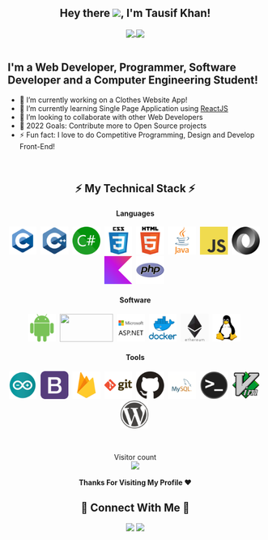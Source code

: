 <div align="center">
    <h2>Hey there <img src="https://media.giphy.com/media/hvRJCLFzcasrR4ia7z/giphy.gif" width="25px">, I'm Tausif Khan!</h2>
</div>
<div align="center">
    <a href="https://github.com/Tausif4171">
    <img align="center" src="https://github-readme-stats.vercel.app/api?username=Tausif4171&show_icons=true&hide=issues&theme=yeblu"/>
    </a>
    <a href="https://github.com/Tausif4171"><img align="center" src="https://github-readme-stats.anuraghazra1.vercel.app/api/top-langs/?username=Tausif4171&layout=compact&theme=yeblu " /></a>
</div>
<br>
<h2>I'm a Web Developer, Programmer, Software Developer and a Computer Engineering Student!</h2>
<ul>
<li> 🔭 I’m currently working on a Clothes Website App!</li>
<li> 🌱 I’m currently learning Single Page Application using <a href="https://reactjs.org/" target="_blank">ReactJS</a></li>
<li> 👯 I’m looking to collaborate with other Web Developers </li>
<li> 🥅 2022 Goals: Contribute more to Open Source projects</li>
<li> ⚡ Fun fact: I love to do Competitive Programming, Design and Develop Front-End! </li>
</ul>
<br />

<div align="center">
    <h2>⚡ My Technical Stack ⚡</h2>
    <h4>Languages</h4>
    <p>
    <img src="https://raw.githubusercontent.com/github/explore/80688e429a7d4ef2fca1e82350fe8e3517d3494d/topics/c/c.png" width="55" height="55">&nbsp;
    <img src="https://raw.githubusercontent.com/github/explore/80688e429a7d4ef2fca1e82350fe8e3517d3494d/topics/cpp/cpp.png" width="55" height="55">&nbsp;
    <img src="https://raw.githubusercontent.com/github/explore/80688e429a7d4ef2fca1e82350fe8e3517d3494d/topics/csharp/csharp.png" width="55" height="55">&nbsp;
    <img src="https://raw.githubusercontent.com/github/explore/80688e429a7d4ef2fca1e82350fe8e3517d3494d/topics/css/css.png" width="55" height="55">&nbsp;
    <img src="https://raw.githubusercontent.com/github/explore/80688e429a7d4ef2fca1e82350fe8e3517d3494d/topics/html/html.png" width="55" height="55">&nbsp; 
    <img src="https://raw.githubusercontent.com/github/explore/80688e429a7d4ef2fca1e82350fe8e3517d3494d/topics/java/java.png" width="55" height="55">&nbsp; 
    <img src="https://raw.githubusercontent.com/github/explore/80688e429a7d4ef2fca1e82350fe8e3517d3494d/topics/javascript/javascript.png" width="55" height="55">&nbsp; 
    <img src="https://raw.githubusercontent.com/github/explore/80688e429a7d4ef2fca1e82350fe8e3517d3494d/topics/json/json.png" width="55" height="55">&nbsp; 
    <img src="https://raw.githubusercontent.com/github/explore/80688e429a7d4ef2fca1e82350fe8e3517d3494d/topics/kotlin/kotlin.png" width="55" height="55">&nbsp; 
    <img src="https://raw.githubusercontent.com/github/explore/ccc16358ac4530c6a69b1b80c7223cd2744dea83/topics/php/php.png" width="55" height="55">&nbsp; 
    </p>
    <h4>Software</h4>
    <p>
    <img src="https://raw.githubusercontent.com/github/explore/80688e429a7d4ef2fca1e82350fe8e3517d3494d/topics/android/android.png" width="55" height="55">&nbsp;
    <img src="https://raw.githubusercontent.com/flutter/website/master/src/_assets/image/flutter-lockup.png" width="105" height="55">&nbsp;
    <img src="https://raw.githubusercontent.com/github/explore/80688e429a7d4ef2fca1e82350fe8e3517d3494d/topics/aspnet/aspnet.png" width="55" height="55">&nbsp;
    <img src="https://raw.githubusercontent.com/github/explore/80688e429a7d4ef2fca1e82350fe8e3517d3494d/topics/docker/docker.png" width="55" height="55">&nbsp;
    <img src="https://raw.githubusercontent.com/github/explore/80688e429a7d4ef2fca1e82350fe8e3517d3494d/topics/ethereum/ethereum.png" width="55" height="55">&nbsp;
    <img src="https://raw.githubusercontent.com/github/explore/80688e429a7d4ef2fca1e82350fe8e3517d3494d/topics/linux/linux.png" width="55" height="55">&nbsp; 
    </p>
    <h4>Tools</h4>
    <p>
    <img src="https://raw.githubusercontent.com/github/explore/80688e429a7d4ef2fca1e82350fe8e3517d3494d/topics/arduino/arduino.png" width="55" height="55">&nbsp;
    <img src="https://raw.githubusercontent.com/github/explore/80688e429a7d4ef2fca1e82350fe8e3517d3494d/topics/bootstrap/bootstrap.png" width="55" height="55">&nbsp;
    <img src="https://raw.githubusercontent.com/github/explore/80688e429a7d4ef2fca1e82350fe8e3517d3494d/topics/firebase/firebase.png" width="55" height="55">&nbsp;
    <img src="https://raw.githubusercontent.com/github/explore/80688e429a7d4ef2fca1e82350fe8e3517d3494d/topics/git/git.png" width="55" height="55">&nbsp;
    <img src="https://raw.githubusercontent.com/github/explore/89bdd9644f44d1b12180fd512b95574fe4c54617/topics/github-api/github-api.png" width="55" height="55">&nbsp;
    <img src="https://raw.githubusercontent.com/github/explore/80688e429a7d4ef2fca1e82350fe8e3517d3494d/topics/mysql/mysql.png" width="55" height="55">&nbsp; 
    <img src="https://raw.githubusercontent.com/github/explore/d92924b1d925bb134e308bd29c9de6c302ed3beb/topics/terminal/terminal.png" width="55" height="55">&nbsp; 
    <img src="https://raw.githubusercontent.com/github/explore/80688e429a7d4ef2fca1e82350fe8e3517d3494d/topics/vim/vim.png" width="55" height="55">&nbsp; 
    <img src="https://raw.githubusercontent.com/github/explore/80688e429a7d4ef2fca1e82350fe8e3517d3494d/topics/wordpress/wordpress.png" width="55" height="55">&nbsp;
    </p>
    <!-- dummy --> 
    </p>
</div>
<br>
<p align="center"> 
  Visitor count<br>
  <img src="https://profile-counter.glitch.me/Tausif4171/count.svg" />
</p>
<p align="center">
  <b>Thanks For Visiting My Profile ❤️</b>
</p>

<div align="center">
    <h2>🤝 Connect With Me 🤝</h2>
    <p>
    <a href="https://www.linkedin.com/in/tausif4171/"><img src="https://img.icons8.com/color/55/000000/linkedin.png"/></a>
    <a href="https://www.instagram.com/i.m.tausifkhan/"><img src="https://img.icons8.com/cute-clipart/55/000000/instagram-new.png"/></a>
    <!-- <a href=""><img src="" width="55" height="55"></a> -->
    </p>
</div>
